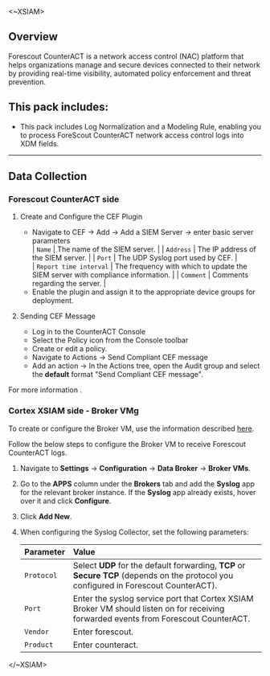 <~XSIAM>
 
## Overview
Forescout CounterACT is a network access control (NAC) platform that helps organizations manage and secure devices connected to their network by providing real-time visibility, automated policy enforcement and threat prevention.
 
## This pack includes:

-   This pack includes Log Normalization and a Modeling Rule, enabling you to process ForeScout CounterACT network access control logs into XDM fields.
 
***
 
## Data Collection

### Forescout CounterACT side

1. Create and Configure the CEF Plugin
    -   Navigate to CEF -> Add -> Add a SIEM Server -> enter basic server parameters              
    | `Name`                 | The name of the SIEM server.                                                    |
    | `Address`              | The IP address of the SIEM server.                                              |
    | `Port`                 | The UDP Syslog port used by CEF.                                                |                                                                               
    | `Report time interval` | The frequency with which to update the SIEM server with compliance information. |
    | `Comment`              | Comments regarding the server.                                                  |
    - Enable the plugin and assign it to the appropriate device groups for deployment.

 2. Sending CEF Message
    -   Log in to the CounterACT Console
    -   Select the Policy icon from the Console toolbar
    -   Create or edit a policy.
    -   Navigate to Actions -> Send Compliant CEF message
    -   Add an action -> In the Actions tree, open the Audit group and select the **default** format "Send Compliant CEF message".

For more information [<Link to the official docs>](https://docs.forescout.com/).
 
### Cortex XSIAM side - Broker VMg
To create or configure the Broker VM, use the information described [here](https://docs-cortex.paloaltonetworks.com/r/Cortex-XDR/Cortex-XDR-Pro-Administrator-Guide/Configure-the-Broker-VM).
 
Follow the below steps to configure the Broker VM to receive Forescout CounterACT logs.
 
1. Navigate to **Settings** → **Configuration** → **Data Broker** → **Broker VMs**.
2. Go to the **APPS** column under the **Brokers** tab and add the **Syslog** app for the relevant broker instance. If the **Syslog** app already exists, hover over it and click **Configure**.
3. Click **Add New**.
4. When configuring the Syslog Collector, set the following parameters:
 
    | Parameter    | Value                                                                                                                                           |
    |:-------------|:------------------------------------------------------------------------------------------------------------------------------------------------|                 
    | `Protocol`   | Select **UDP** for the default forwarding, **TCP** or **Secure TCP** (depends on the protocol you configured in Forescout CounterACT).            |
    | `Port`       | Enter the syslog service port that Cortex XSIAM Broker VM should listen on for receiving forwarded events from Forescout CounterACT.              |
    | `Vendor`     | Enter forescout.                                                                                                                                 |
    | `Product`    | Enter counteract.                                                                                                                                |
    
</~XSIAM>
